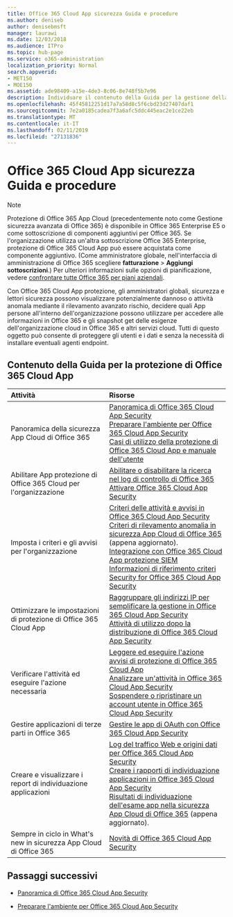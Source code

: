 ```yaml
---
title: Office 365 Cloud App sicurezza Guida e procedure
ms.author: deniseb
author: denisebmsft
manager: laurawi
ms.date: 12/03/2018
ms.audience: ITPro
ms.topic: hub-page
ms.service: o365-administration
localization_priority: Normal
search.appverid:
- MET150
- MOE150
ms.assetid: ade98409-a15e-4de3-8c06-8e748f5b7e96
description: Individuare il contenuto della Guida per la gestione della protezione avanzata in Office 365, ora noti come sicurezza App Cloud di Office 365.
ms.openlocfilehash: 45f45812251d17a7a58d8c5f6cbd23d27407daf1
ms.sourcegitcommit: 7e2a0185cadea7f3a6afc5ddc445eac2e1ce22eb
ms.translationtype: MT
ms.contentlocale: it-IT
ms.lasthandoff: 02/11/2019
ms.locfileid: "27131836"
---
```

# <a name="office-365-cloud-app-security-help-and-how-to"></a>Office 365 Cloud App sicurezza Guida e procedure
  
> [!NOTE]
> Protezione di Office 365 App Cloud (precedentemente noto come Gestione sicurezza avanzata di Office 365) è disponibile in Office 365 Enterprise E5 o come sottoscrizione di componenti aggiuntivi per Office 365. Se l'organizzazione utilizza un'altra sottoscrizione Office 365 Enterprise, protezione di Office 365 Cloud App può essere acquistata come componente aggiuntivo. (Come amministratore globale, nell'interfaccia di amministrazione di Office 365 scegliere **fatturazione** \> **Aggiungi sottoscrizioni**.) Per ulteriori informazioni sulle opzioni di pianificazione, vedere [confrontare tutte Office 365 per piani aziendali](https://go.microsoft.com/fwlink/?linkid=844053). 
  
Con Office 365 Cloud App protezione, gli amministratori globali, sicurezza e lettori sicurezza possono visualizzare potenzialmente dannoso o attività anomala mediante il rilevamento avanzato rischio, decidere quali App persone all'interno dell'organizzazione possono utilizzare per accedere alle informazioni in Office 365 e gli snapshot get delle esigenze dell'organizzazione cloud in Office 365 e altri servizi cloud. Tutti di questo oggetto può consente di proteggere gli utenti e i dati e senza la necessità di installare eventuali agenti endpoint.
  
## <a name="help-content-for-office-365-cloud-app-security"></a>Contenuto della Guida per la protezione di Office 365 Cloud App

|**Attività**|**Risorse**|
|:-----|:-----|
|Panoramica della sicurezza App Cloud di Office 365  <br/> |[Panoramica di Office 365 Cloud App Security](office-365-cas-overview.md) <br/> [Preparare l'ambiente per Office 365 Cloud App Security](get-ready-for-office-365-cas.md) <br/> [Casi di utilizzo della protezione di Office 365 Cloud App e manuale dell'utente](https://aka.ms/O365CASGuide) <br/> |
|Abilitare App protezione di Office 365 Cloud per l'organizzazione  <br/> |[Abilitare o disabilitare la ricerca nel log di controllo di Office 365](turn-audit-log-search-on-or-off.md) <br/> [Attivare Office 365 Cloud App Security](turn-on-office-365-cas.md) <br/> |
|Imposta i criteri e gli avvisi per l'organizzazione  <br/> |[Criteri delle attività e avvisi in Office 365 Cloud App Security](activity-policies-and-alerts.md) <br/> [Criteri di rilevamento anomalia in sicurezza App Cloud di Office 365](anomaly-detection-policies-in-ocas.md) (appena aggiornato).  <br/> [Integrazione con Office 365 Cloud App protezione SIEM](integrate-your-siem-server-with-office-365-cas.md) <br/> [Informazioni di riferimento criteri Security for Office 365 Cloud App Security](security-policy-reference-information-for-ocas.md) <br/> |
|Ottimizzare le impostazioni di protezione di Office 365 Cloud App  <br/> |[Raggruppare gli indirizzi IP per semplificare la gestione in Office 365 Cloud App Security](group-your-ip-addresses-in-ocas.md) <br/> [Attività di utilizzo dopo la distribuzione di Office 365 Cloud App Security](utilization-activities-for-ocas.md) <br/> |
|Verificare l'attività ed eseguire l'azione necessaria  <br/> |[Leggere ed eseguire l'azione avvisi di protezione di Office 365 Cloud App](review-office-365-cas-alerts.md) <br/> [Analizzare un'attività in Office 365 Cloud App Security](investigate-an-activity-in-office-365-cas.md) <br/> [Sospendere o ripristinare un account utente in Office 365 Cloud App Security](suspend-or-restore-an-account-in-ocas.md) <br/> |
|Gestire applicazioni di terze parti in Office 365  <br/> |[Gestire le app di OAuth con Office 365 Cloud App Security](manage-app-permissions-in-ocas.md) <br/> |
|Creare e visualizzare i report di individuazione applicazioni  <br/> |[Log del traffico Web e origini dati per Office 365 Cloud App Security](web-traffic-logs-and-data-sources-for-ocas.md) <br/> [Creare i rapporti di individuazione applicazioni in Office 365 Cloud App Security](create-app-discovery-reports-in-ocas.md) <br/> [Risultati di individuazione dell'esame app nella sicurezza App Cloud di Office 365](review-app-discovery-findings-in-ocas.md) (appena aggiornato).  <br/> |
|Sempre in ciclo in What's new in sicurezza App Cloud di Office 365  <br/> |[Novità di Office 365 Cloud App Security](new-in-office-365-cas.md) <br/> |
   
## <a name="next-steps"></a>Passaggi successivi

- [Panoramica di Office 365 Cloud App Security](office-365-cas-overview.md)
    
- [Preparare l'ambiente per Office 365 Cloud App Security](get-ready-for-office-365-cas.md)
    

